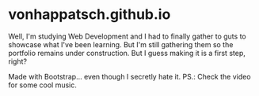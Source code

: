 # vonhappatsch.github.io

Well, I'm studying Web Development and I had to finally gather to guts to showcase what I've been learning. 
But I'm still gathering them so the portfolio remains under construction. But I guess making it is a first step, right?

Made with Bootstrap... even though I secretly hate it.
PS.: Check the video for some cool music.
